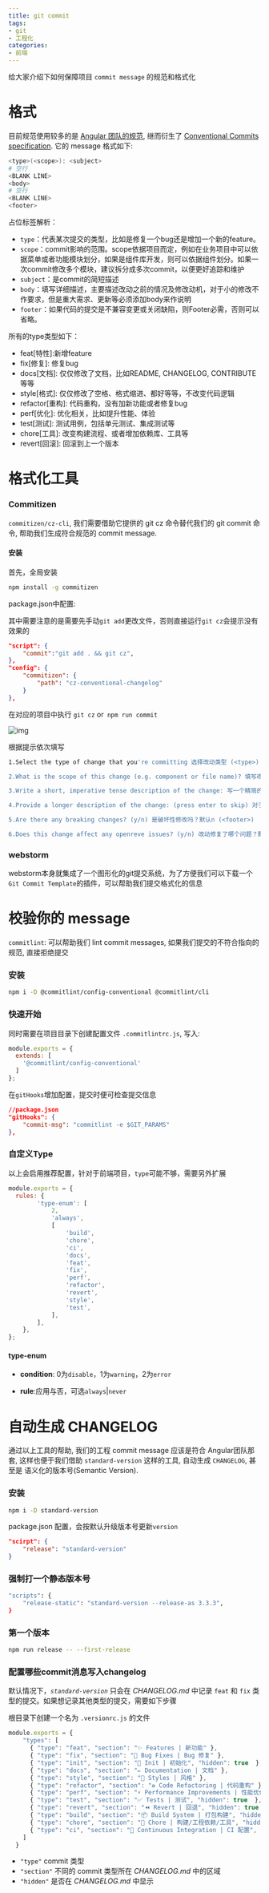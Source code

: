 ```yaml
---
title: git commit
tags:
- git
- 工程化
categories: 
- 前端
---
```


给大家介绍下如何保障项目 `commit message` 的规范和格式化

<!-- more -->

#  格式

目前规范使用较多的是 [Angular 团队的规范](https://link.juejin.cn/?target=https%3A%2F%2Flink.zhihu.com%2F%3Ftarget%3Dhttps%3A%2F%2Fgithub.com%2Fangular%2Fangular.js%2Fblob%2Fmaster%2FDEVELOPERS.md%23-git-commit-guidelines), 继而衍生了 [Conventional Commits specification](https://link.juejin.cn/?target=https%3A%2F%2Flink.zhihu.com%2F%3Ftarget%3Dhttps%3A%2F%2Fconventionalcommits.org%2F). 它的 message 格式如下:

```bash
<type>(<scope>): <subject>
# 空行
<BLANK LINE>
<body>
# 空行
<BLANK LINE>
<footer>
```
占位标签解析：

- `type`：代表某次提交的类型，比如是修复一个bug还是增加一个新的feature。
- `scope`：commit影响的范围。scope依据项目而定，例如在业务项目中可以依据菜单或者功能模块划分，如果是组件库开发，则可以依据组件划分。如果一次commit修改多个模块，建议拆分成多次commit，以便更好追踪和维护
- `subject`：是commit的简短描述
- `body`：填写详细描述，主要描述改动之前的情况及修改动机，对于小的修改不作要求，但是重大需求、更新等必须添加body来作说明
- `footer`：如果代码的提交是不兼容变更或关闭缺陷，则Footer必需，否则可以省略。

所有的type类型如下：
-  feat[特性]:新增feature 
-  fix[修复]: 修复bug     
-  docs[文档]: 仅仅修改了文档，比如README, CHANGELOG, CONTRIBUTE等等
-  style[格式]: 仅仅修改了空格、格式缩进、都好等等，不改变代码逻辑
-  refactor[重构]: 代码重构，没有加新功能或者修复bug
-  perf[优化]: 优化相关，比如提升性能、体验
-  test[测试]: 测试用例，包括单元测试、集成测试等
-  chore[工具]: 改变构建流程、或者增加依赖库、工具等
-  revert[回滚]: 回滚到上一个版本

# 格式化工具

### Commitizen

`commitizen/cz-cli`, 我们需要借助它提供的 git cz 命令替代我们的 git commit 命令, 帮助我们生成符合规范的 commit message.

####  安装

首先，全局安装

```bash 
npm install -g commitizen
```

package.json中配置:

其中需要注意的是需要先手动`git add`更改文件，否则直接运行`git cz`会提示没有效果的

```json
"script": {
    "commit":"git add . && git cz",
},
"config": {
    "commitizen": {
    	"path": "cz-conventional-changelog"
    }
},
```

在对应的项目中执行 `git cz` or` npm run commit`

![img](https://p1-jj.byteimg.com/tos-cn-i-t2oaga2asx/gold-user-assets/2018/5/16/16369a14ec8704fc~tplv-t2oaga2asx-zoom-in-crop-mark:1304:0:0:0.awebp)

根据提示依次填写

```bash
1.Select the type of change that you're committing 选择改动类型 (<type>)

2.What is the scope of this change (e.g. component or file name)? 填写改动范围 (<scope>)

3.Write a short, imperative tense description of the change: 写一个精简的描述 (<subject>)

4.Provide a longer description of the change: (press enter to skip) 对于改动写一段长描述 (<body>)

5.Are there any breaking changes? (y/n) 是破坏性修改吗？默认n (<footer>)

6.Does this change affect any openreve issues? (y/n) 改动修复了哪个问题？默认n (<footer>)

```

### webstorm

webstorm本身就集成了一个图形化的git提交系统，为了方便我们可以下载一个`Git Commit Template`的插件，可以帮助我们提交格式化的信息

# 校验你的 message

`commitlint`: 可以帮助我们 lint commit messages, 如果我们提交的不符合指向的规范, 直接拒绝提交

### 安装

```bash
npm i -D @commitlint/config-conventional @commitlint/cli
```

### 快速开始

同时需要在项目目录下创建配置文件 `.commitlintrc.js`, 写入:

```js
module.exports = {
  extends: [
    '@commitlint/config-conventional'
  ]
};

```
在`gitHooks`增加配置，提交时便可检查提交信息

```json
//package.json
"gitHooks": {
	"commit-msg": "commitlint -e $GIT_PARAMS"
},
```

### 自定义Type

以上会启用推荐配置，针对于前端项目，`type`可能不够，需要另外扩展

```js
module.exports = {
  rules: {
		'type-enum': [
			2,
			'always',
			[
				'build',
				'chore',
				'ci',
				'docs',
				'feat',
				'fix',
				'perf',
				'refactor',
				'revert',
				'style',
				'test',
			],
		],
	},
};
```

#### type-enum

- **condition**: 0为`disable`，1为`warning`，2为`error`

- **rule**:应用与否，可选`always`|`never`

# 自动生成 CHANGELOG

通过以上工具的帮助, 我们的工程 commit message 应该是符合 Angular团队那套, 这样也便于我们借助 `standard-version` 这样的工具, 自动生成 `CHANGELOG`, 甚至是 语义化的版本号(Semantic Version).

### 安装

```bash
npm i -D standard-version
```

package.json 配置，会按默认升级版本号更新`version`

```json
"scirpt": {
    "release": "standard-version"
}	
```

### 强制打一个静态版本号

```bash
"scripts": {
	"release-static": "standard-version --release-as 3.3.3",
}
```

### 第一个版本

```bash
npm run release -- --first-release
```

### 配置哪些commit消息写入changelog

默认情况下，*`standard-version`* 只会在 *CHANGELOG.md* 中记录 `feat` 和 `fix` 类型的提交。如果想记录其他类型的提交，需要如下步骤

根目录下创建一个名为 `.versionrc.js` 的文件

```js
module.exports = {
    "types": [
      { "type": "feat", "section": "✨ Features | 新功能" },
      { "type": "fix", "section": "🐛 Bug Fixes | Bug 修复" },
      { "type": "init", "section": "🎉 Init | 初始化", "hidden": true  },
      { "type": "docs", "section": "✏️ Documentation | 文档" },
      { "type": "style", "section": "💄 Styles | 风格" },
      { "type": "refactor", "section": "♻️ Code Refactoring | 代码重构" },
      { "type": "perf", "section": "⚡ Performance Improvements | 性能优化" },
      { "type": "test", "section": "✅ Tests | 测试", "hidden": true  },
      { "type": "revert", "section": "⏪ Revert | 回退", "hidden": true },
      { "type": "build", "section": "📦‍ Build System | 打包构建", "hidden": true  },
      { "type": "chore", "section": "🚀 Chore | 构建/工程依赖/工具", "hidden": true  },
      { "type": "ci", "section": "👷 Continuous Integration | CI 配置", "hidden": true  }
    ]
  }
```

- `"type"` commit 类型
- `"section"` 不同的 commit 类型所在 *CHANGELOG.md* 中的区域
- `"hidden"` 是否在 *CHANGELOG.md* 中显示
